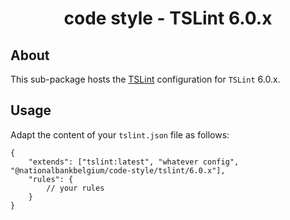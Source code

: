 <h1 align="center">
   code style - TSLint 6.0.x
</h1>

## About

This sub-package hosts the [TSLint](https://palantir.github.io/tslint/) configuration for `TSLint` 6.0.x.

## Usage

Adapt the content of your `tslint.json` file as follows:

```text
{
	"extends": ["tslint:latest", "whatever config", "@nationalbankbelgium/code-style/tslint/6.0.x"],
	"rules": {
		// your rules
	}
}
```
